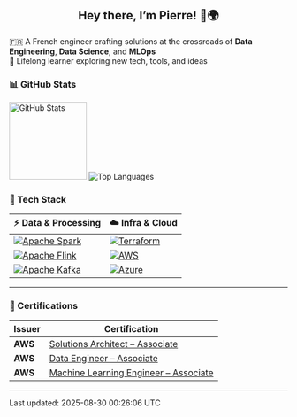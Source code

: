 <h2 align="center">Hey there, I’m Pierre! 👋🌍</h2>

<p align="left">
  🇫🇷 A French engineer crafting solutions at the crossroads of <strong>Data Engineering</strong>, <strong>Data Science</strong>, and <strong>MLOps</strong><br>
  🌱 Lifelong learner exploring new tech, tools, and ideas<br>
</p>

### 📊 GitHub Stats

<div align="left">
  <img src="https://github-readme-stats.vercel.app/api?username=pierrehanne&theme=dracula&show_icons=true&count_private=true" alt="GitHub Stats" height="140" />
  <img src="https://github-readme-stats.vercel.app/api/top-langs/?username=pierrehanne&theme=dracula&layout=compact" alt="Top Languages"" />
</div>

### 🧰 Tech Stack

| ⚡ Data & Processing | ☁️ Infra & Cloud |
|----------------------|------------------|
| [![Apache Spark](https://img.shields.io/badge/-Apache%20Spark-E25A1C?logo=apachespark&logoColor=white&style=flat)](https://spark.apache.org/) | [![Terraform](https://img.shields.io/badge/-Terraform-7B42BC?logo=Terraform&logoColor=white&style=flat)](https://www.terraform.io/) |
| [![Apache Flink](https://img.shields.io/badge/-Apache%20Flink-E6526F?logo=apacheflink&logoColor=white&style=flat)](https://flink.apache.org/) | [![AWS](https://img.shields.io/badge/-AWS-232F3E?logo=Amazon-AWS&logoColor=white&style=flat)](https://aws.amazon.com/) |
| [![Apache Kafka](https://img.shields.io/badge/-Kafka-231F20?logo=apachekafka&logoColor=white&style=flat)](https://kafka.apache.org/) | [![Azure](https://img.shields.io/badge/-Azure-0078D4?logo=microsoftazure&logoColor=white&style=flat)](https://azure.microsoft.com/) |


---

### 📜 Certifications

| Issuer | Certification |
|--------|---------------|
| **AWS** | [Solutions Architect – Associate](https://aws.amazon.com/certification/certified-solutions-architect-associate/) |
| **AWS** | [Data Engineer – Associate](https://aws.amazon.com/certification/certified-data-engineer-associate/) |
| **AWS** | [Machine Learning Engineer – Associate](https://aws.amazon.com/fr/certification/certified-machine-learning-engineer-associate/) |

---

Last updated: 2025-08-30 00:26:06 UTC
